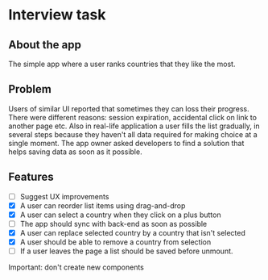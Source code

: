 # Interview task

## About the app
The simple app where a user ranks countries that they like the most.

## Problem
Users of similar UI reported that sometimes they can loss their progress. There were different reasons: session expiration, accidental click on link to another page etc. Also in real-life application a user fills the list gradually, in several steps because they haven't all data required for making choice at a single moment.
The app owner asked developers to find a solution that helps saving data as soon as it possible.

## Features
- [ ] Suggest UX improvements
- [x] A user can reorder list items using drag-and-drop
- [x] A user can select a country when they click on a plus button
- [ ] The app should sync with back-end as soon as possible
- [x] A user can replace selected country by a country that isn't selected
- [x] A user should be able to remove a country from selection
- [ ] If a user leaves the page a list should be saved before unmount.

Important: don't create new components
